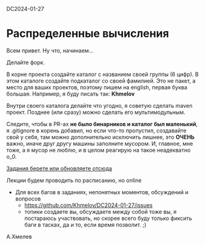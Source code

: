 DC2024-01-27
# Распределенные вычисления

Всем привет. Ну что, начинаем...

Делайте форк.

В корне проекта создайте каталог с названием своей группы (6 цифр).
В этом каталоге создайте подкаталог со своей фамилией.
Это не пакет, а место для ваших проектов, 
поэтому пишем на english, первая буква большая.
Например, я буду писать так: **Khmelov**

Внутри своего каталога делайте что угодно, я советую сделать maven проект.
Позднее (или сразу) можно сделать его мультимодульным.

Следите, чтобы в PR-ах **не было бинарников и 
каталог был маленький**, я .gitignore в корень добавил, но 
если что-то пропустил, создавайте свой у себя,
там можно дополнительно исключить лишнее, это **ОЧЕНЬ** важно,
иначе друг другу машины заполните мусором.
И, главное, мне тоже, а я мусор не люблю, и в целом реагирую на такое неадекватно o_0.

[Задания берете или обновляете отсюда](https://lms.bsuir.by/course/view.php?id=7430)

Лекции будем проводить по расписанию, но online

- Для всех багов в заданиях, непонятных моментов, обсуждений и вопросов
  - https://github.com/Khmelov/DC2024-01-27/issues 
  - топики создаете вы, обсуждаете между собой тоже вы,
  я постараюсь участвовать, но скорее всего буду 
  только фиксить баги в тасках, да и то, если время позволит. ;)

А.Хмелев


